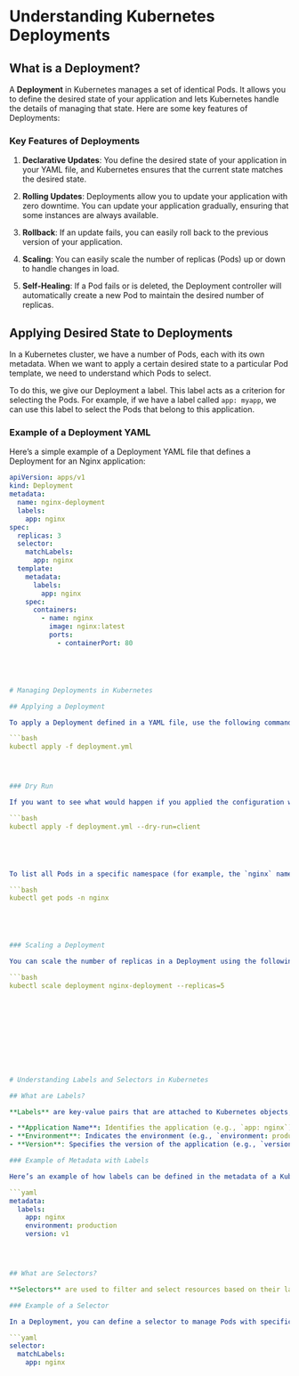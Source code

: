 # Understanding Kubernetes Deployments

## What is a Deployment?

A **Deployment** in Kubernetes manages a set of identical Pods. It allows you to define the desired state of your application and lets Kubernetes handle the details of managing that state. Here are some key features of Deployments:

### Key Features of Deployments

1. **Declarative Updates**: You define the desired state of your application in your YAML file, and Kubernetes ensures that the current state matches the desired state.

2. **Rolling Updates**: Deployments allow you to update your application with zero downtime. You can update your application gradually, ensuring that some instances are always available.

3. **Rollback**: If an update fails, you can easily roll back to the previous version of your application.

4. **Scaling**: You can easily scale the number of replicas (Pods) up or down to handle changes in load.

5. **Self-Healing**: If a Pod fails or is deleted, the Deployment controller will automatically create a new Pod to maintain the desired number of replicas.

## Applying Desired State to Deployments

In a Kubernetes cluster, we have a number of Pods, each with its own metadata. When we want to apply a certain desired state to a particular Pod template, we need to understand which Pods to select. 

To do this, we give our Deployment a label. This label acts as a criterion for selecting the Pods. For example, if we have a label called `app: myapp`, we can use this label to select the Pods that belong to this application.

### Example of a Deployment YAML

Here’s a simple example of a Deployment YAML file that defines a Deployment for an Nginx application:

```yaml
apiVersion: apps/v1
kind: Deployment
metadata:
  name: nginx-deployment
  labels:
    app: nginx
spec:
  replicas: 3
  selector:
    matchLabels:
      app: nginx
  template:
    metadata:
      labels:
        app: nginx
    spec:
      containers:
        - name: nginx
          image: nginx:latest
          ports:
            - containerPort: 80





# Managing Deployments in Kubernetes

## Applying a Deployment

To apply a Deployment defined in a YAML file, use the following command:

```bash
kubectl apply -f deployment.yml




### Dry Run

If you want to see what would happen if you applied the configuration without actually creating or modifying any resources, you can perform a dry run:

```bash
kubectl apply -f deployment.yml --dry-run=client





To list all Pods in a specific namespace (for example, the `nginx` namespace), use the following command:

```bash
kubectl get pods -n nginx





### Scaling a Deployment

You can scale the number of replicas in a Deployment using the following command:

```bash 
kubectl scale deployment nginx-deployment --replicas=5











# Understanding Labels and Selectors in Kubernetes

## What are Labels?

**Labels** are key-value pairs that are attached to Kubernetes objects, such as Pods, Services, and Deployments. They are used to organize and manage resources in a Kubernetes cluster. Labels can represent various attributes of an object, such as:

- **Application Name**: Identifies the application (e.g., `app: nginx`).
- **Environment**: Indicates the environment (e.g., `environment: production`).
- **Version**: Specifies the version of the application (e.g., `version: v1`, `version: v2`).

### Example of Metadata with Labels

Here’s an example of how labels can be defined in the metadata of a Kubernetes object:

```yaml
metadata:
  labels:
    app: nginx
    environment: production
    version: v1




## What are Selectors?

**Selectors** are used to filter and select resources based on their labels. They define which Pods a Deployment or Service will manage. By using selectors, you can target specific groups of resources that share common labels.

### Example of a Selector

In a Deployment, you can define a selector to manage Pods with specific labels. Here’s an example:

```yaml
selector:
  matchLabels:
    app: nginx






